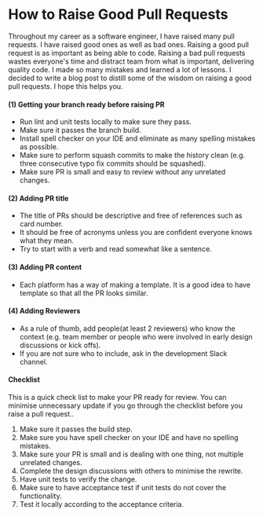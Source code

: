 # How to Raise Good Pull Requests

Throughout my career as a software engineer, I have raised many pull requests. I have raised good ones as well as bad ones. Raising a good pull request is as important as being able to code. Raising a bad pull requests wastes everyone's time and distract team from what is important, delivering quality code. I made so many mistakes and learned a lot of lessons. I decided to write a blog post to distill some of the wisdom on raising a good pull requests. I hope this helps you. 
<p></p>
<h4>(1) Getting your branch ready before raising PR</h4>
<p></p>
<ul>
<li>Run lint and unit tests locally to make sure they pass.</li>
<li>Make sure it passes the branch build.</li>
<li>Install spell checker on your IDE and eliminate as many spelling mistakes as possible.</li>
<li>Make sure to perform squash commits to make the history clean (e.g. three consecutive typo fix commits should be squashed).</li>
<li>Make sure PR is small and easy to review without any unrelated changes.</li>
</ul>
<p></p>
<h4>(2) Adding PR title</h4>
<p></p>
<ul>
<li>The title of PRs should be descriptive and free of references such as card number.</li>
<li>It should be free of acronyms unless you are confident everyone knows what they mean.</li>
<li>Try to start with a verb and read somewhat like a sentence.</li>
</ul>
<p></p>
<h4>(3) Adding PR content</h4>
<p></p>
<ul>
<li>Each platform has a way of making a template. It is a good idea to have template so that all the PR looks similar. </li>
</ul>
<p></p>
<h4>(4) Adding Reviewers</h4>
<p></p>
<ul>
<li>As a rule of thumb, add people(at least 2 reviewers) who know the context (e.g. team member or people who were involved in early design discussions or kick offs). </li>
<li>If you are not sure who to include, ask in the development Slack channel.</li>
</ul>
<p></p>
<h4>Checklist</h4>
<p></p>
This is a quick check list to make your PR ready for review. You can minimise unnecessary update if you go through the checklist before you raise a pull request..
<p></p>
<ol>
<li>Make sure it passes the build step.</li>
<li>Make sure you have spell checker on your IDE and have no spelling mistakes.</li>
<li>Make sure your PR is small and is dealing with one thing, not multiple unrelated changes.</li>
<li>Complete the design discussions with others to minimise the rewrite.</li>
<li>Have unit tests to verify the change.</li>
<li>Make sure to have acceptance test if unit tests do not cover the functionality.</li>
<li>Test it locally according to the acceptance criteria.</li>
</ol>
